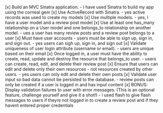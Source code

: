 [x] Build an MVC Sinatra application. - I have used Sinatra to build my app using the corneal gem
[x] Use ActiveRecord with Sinatra. - yes active records was used to create my models
[x] Use multiple models. - yes, I have a user model and a review post model
[x] Use at least one has_many relationship on a User model and one belongs_to relationship on another model. - ues a user has many review posts and a review post belongs to a user
[x] Must have user accounts - users must be able to sign up, sign in, and sign out. - yes users can sigh up, sign in, and sign out
[x] Validate uniqueness of user login attribute (username or email). - users are unique based on their email
[x] Once logged in, a user must have the ability to create, read, update and destroy the resource that belongs_to user. - users can create, read, edit, and delete their review post
[x] Ensure that users can edit and delete only their own resources - not resources created by other users. - yes users can only edit and delete their own posts
[x] Validate user input so bad data cannot be persisted to the database. - review posts can only be created if a user is logged in and has input content 
[x] BONUS: Display validation failures to user with error messages. (This is an optional feature, challenge yourself and give it a shot!) - i used flash to give flash messages to users if theyre not logged in to create a review post and if they havent entered proper credentials 